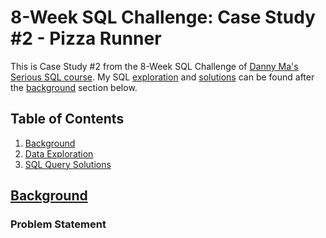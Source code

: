 # 8-Week SQL Challenge: Case Study #2 - Pizza Runner

This is Case Study #2 from the 8-Week SQL Challenge of [Danny Ma's Serious SQL course](https://www.datawithdanny.com/ "Data With Danny"). My SQL [exploration](#data-exploration) and [solutions](#sql-query-solutions) can be found after the [background](#background) section below.

## Table of Contents
1. [Background](#background)
2. [Data Exploration](#data-exploration)
3. [SQL Query Solutions](#sql-query-solutions)

## [Background](#table-of-contents)
### Problem Statement


